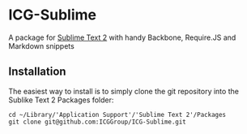 # ICG-Sublime

A package for [Sublime Text 2](http://www.sublimetext.com/2) with handy Backbone, Require.JS and Markdown snippets

## Installation

The easiest way to install is to simply clone the git repository into the Sublike Text 2 Packages folder:

    cd ~/Library/'Application Support'/'Sublime Text 2'/Packages
    git clone git@github.com:ICGGroup/ICG-Sublime.git

